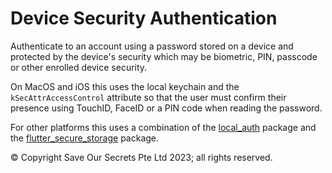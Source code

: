 # Device Security Authentication

Authenticate to an account using a password stored on a device and protected by the device's security which may be biometric, PIN, passcode or other enrolled device security.

On MacOS and iOS this uses the local keychain and the `kSecAttrAccessControl` attribute so that the user must confirm their presence using TouchID, FaceID or a PIN code when reading the password.

For other platforms this uses a combination of the [local_auth](https://pub.dev/packages/local_auth) package and the [flutter_secure_storage](https://pub.dev/packages/flutter_secure_storage) package.

© Copyright Save Our Secrets Pte Ltd 2023; all rights reserved.
